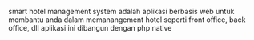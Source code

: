 smart hotel management system adalah aplikasi berbasis web untuk membantu anda dalam memanangement hotel seperti front office, back office, dll
aplikasi ini dibangun dengan php native
